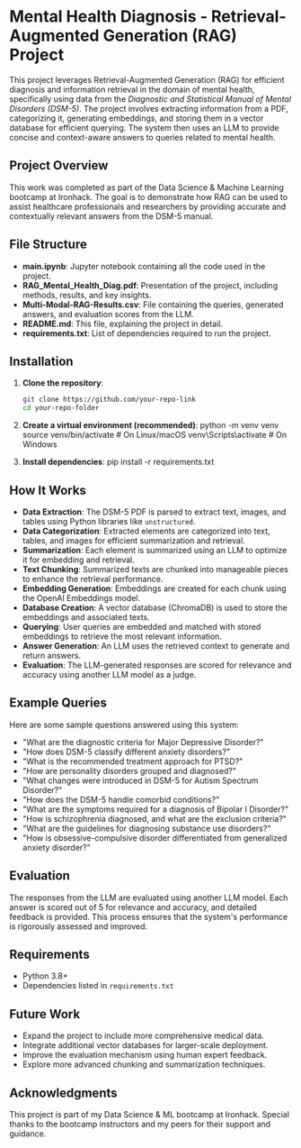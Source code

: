 # Mental Health Diagnosis - Retrieval-Augmented Generation (RAG) Project

This project leverages Retrieval-Augmented Generation (RAG) for efficient diagnosis and information retrieval in the domain of mental health, specifically using data from the *Diagnostic and Statistical Manual of Mental Disorders (DSM-5)*. The project involves extracting information from a PDF, categorizing it, generating embeddings, and storing them in a vector database for efficient querying. The system then uses an LLM to provide concise and context-aware answers to queries related to mental health.

## Project Overview
This work was completed as part of the Data Science & Machine Learning bootcamp at Ironhack. The goal is to demonstrate how RAG can be used to assist healthcare professionals and researchers by providing accurate and contextually relevant answers from the DSM-5 manual.

## File Structure
- **main.ipynb**: Jupyter notebook containing all the code used in the project.
- **RAG_Mental_Health_Diag.pdf**: Presentation of the project, including methods, results, and key insights.
- **Multi-Modal-RAG-Results.csv**: File containing the queries, generated answers, and evaluation scores from the LLM.
- **README.md**: This file, explaining the project in detail.
- **requirements.txt**: List of dependencies required to run the project.

## Installation
1. **Clone the repository**:
   ```bash
   git clone https://github.com/your-repo-link
   cd your-repo-folder

2. **Create a virtual environment (recommended)**:
python -m venv venv
source venv/bin/activate   # On Linux/macOS
venv\Scripts\activate      # On Windows

3. **Install dependencies**:
pip install -r requirements.txt

## How It Works
- **Data Extraction**: The DSM-5 PDF is parsed to extract text, images, and tables using Python libraries like `unstructured`.
- **Data Categorization**: Extracted elements are categorized into text, tables, and images for efficient summarization and retrieval.
- **Summarization**: Each element is summarized using an LLM to optimize it for embedding and retrieval.
- **Text Chunking**: Summarized texts are chunked into manageable pieces to enhance the retrieval performance.
- **Embedding Generation**: Embeddings are created for each chunk using the OpenAI Embeddings model.
- **Database Creation**: A vector database (ChromaDB) is used to store the embeddings and associated texts.
- **Querying**: User queries are embedded and matched with stored embeddings to retrieve the most relevant information.
- **Answer Generation**: An LLM uses the retrieved context to generate and return answers.
- **Evaluation**: The LLM-generated responses are scored for relevance and accuracy using another LLM model as a judge.

## Example Queries
Here are some sample questions answered using this system:
- "What are the diagnostic criteria for Major Depressive Disorder?"
- "How does DSM-5 classify different anxiety disorders?"
- "What is the recommended treatment approach for PTSD?"
- "How are personality disorders grouped and diagnosed?"
- "What changes were introduced in DSM-5 for Autism Spectrum Disorder?"
- "How does the DSM-5 handle comorbid conditions?"
- "What are the symptoms required for a diagnosis of Bipolar I Disorder?"
- "How is schizophrenia diagnosed, and what are the exclusion criteria?"
- "What are the guidelines for diagnosing substance use disorders?"
- "How is obsessive-compulsive disorder differentiated from generalized anxiety disorder?"

## Evaluation
The responses from the LLM are evaluated using another LLM model. Each answer is scored out of 5 for relevance and accuracy, and detailed feedback is provided. This process ensures that the system's performance is rigorously assessed and improved.

## Requirements
- Python 3.8+
- Dependencies listed in `requirements.txt`

## Future Work
- Expand the project to include more comprehensive medical data.
- Integrate additional vector databases for larger-scale deployment.
- Improve the evaluation mechanism using human expert feedback.
- Explore more advanced chunking and summarization techniques.

## Acknowledgments
This project is part of my Data Science & ML bootcamp at Ironhack. Special thanks to the bootcamp instructors and my peers for their support and guidance.
